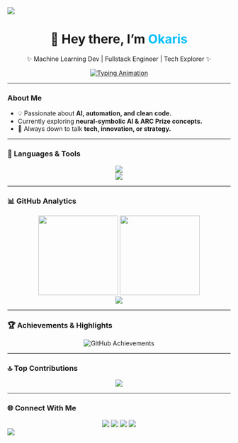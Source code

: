 <!-- Header Wave -->
<img src="https://capsule-render.vercel.app/api?type=waving&color=7A92B8&height=120&section=header&text=Welcome+to+Okaris's+World!&fontSize=30&fontColor=ffffff&fontAlignY=35&animation=twinkling" />

<!-- Center Intro -->
<div align="center">
  <h1>👋 Hey there, I’m <span style="color:#00BFFF;">Okaris</span></h1>
  <p>✨ Machine Learning Dev | Fullstack Engineer | Tech Explorer ✨</p>

  <!-- Typing Animation -->
  <a href="https://github.com/kyle2000">
    <img src="https://readme-typing-svg.herokuapp.com?color=00FF99&center=true&vCenter=true&lines=Hello+World!;I’m+Okaris!;ML+Developer+|+AI+Explorer;Building+Future+Tech..." alt="Typing Animation" />
  </a>
</div>

---

###  About Me
- 💡 Passionate about **AI, automation, and clean code.**
-  Currently exploring **neural-symbolic AI & ARC Prize concepts.**
- 💬 Always down to talk **tech, innovation, or strategy.**

---

### 🧰 Languages & Tools
<div align="center">
  <img src="https://skillicons.dev/icons?i=python,react,nodejs,js,html,css,tailwind,docker,git,github,vscode,linux" /><br>
  <img src="https://skillicons.dev/icons?i=tensorflow,pytorch,mysql,postgres,angular,flask" />
</div>

---

### 📊 GitHub Analytics
<div align="center">

  <img src="https://github-readme-stats.vercel.app/api?username=Knighty7-ciper&show_icons=true&theme=tokyonight&hide_border=false" height="180em"/>
  <img src="https://github-readme-streak-stats.herokuapp.com?user=Knighty7-ciper&theme=tokyonight&hide_border=false" height="180em"/>
  
  <br>
  
  <img src="https://github-readme-stats.vercel.app/api/top-langs/?username=Knighty7-ciper&layout=compact&theme=tokyonight&hide_border=false" />
</div>

---

### 🏆 Achievements & Highlights
<div align="center">
  <img src="https://github-profile-trophy.vercel.app/?username=Knighty7-ciper&theme=dracula&margin-w=15&margin-h=15" alt="GitHub Achievements" />
</div>

---

### 🔝 Top Contributions
<div align="center">
  <img src="https://github-contributor-stats.vercel.app/api?username=Knighty7-ciper&limit=5&theme=tokyonight&combine_all_yearly_contributions=true" />
</div>

---

### 🌐 Connect With Me
<div align="center">
  <a href="https://www.facebook.com/ItsYudii7/"><img src="https://img.shields.io/badge/Facebook-%231877F2.svg?logo=Facebook&logoColor=white"/></a>
  <a href="https://github.com/Knighty7-ciper"><img src="https://img.shields.io/badge/GitHub-%2312100E.svg?logo=github&logoColor=white"/></a>
  <a href="https://linkedin.com/in/your-link"><img src="https://img.shields.io/badge/LinkedIn-%230077B5.svg?logo=linkedin&logoColor=white"/></a>
  <a href="https://twitter.com/your-handle"><img src="https://img.shields.io/badge/Twitter-%231DA1F2.svg?logo=twitter&logoColor=white"/></a>
</div>



<!-- Footer Wave -->
<img src="https://capsule-render.vercel.app/api?type=waving&color=4a6e8f&height=120&section=footer&animation=twinkling" />
